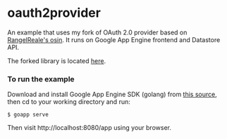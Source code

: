 # oauth2provider
An example that uses my fork of OAuth 2.0 provider based on [RangelReale's osin](https://github.com/rangelreale/osin). It runs on Google App Engine frontend and Datastore API.

The forked library is located [here](https://github.com/credli/osin).

### To run the example
Download and install Google App Engine SDK (golang) from [this source](https://cloud.google.com/appengine/downloads/#Google_App_Engine_SDK_for_Go), then cd to your working directory and run:

```
$ goapp serve
```

Then visit http://localhost:8080/app using your browser.